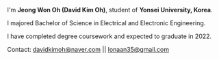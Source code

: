 I'm **Jeong Won Oh (David Kim Oh)**, student of **Yonsei University, Korea**.

I majored Bachelor of Science in Electrical and Electronic Engineering.

I have completed degree coursework and expected to graduate in 2022.

Contact: davidkimoh@naver.com || lonaan35@gmail.com

<!---
JeongWon-Oh/JeongWon-Oh is a ✨ special ✨ repository because its `README.md` (this file) appears on your GitHub profile.
You can click the Preview link to take a look at your changes.
--->
